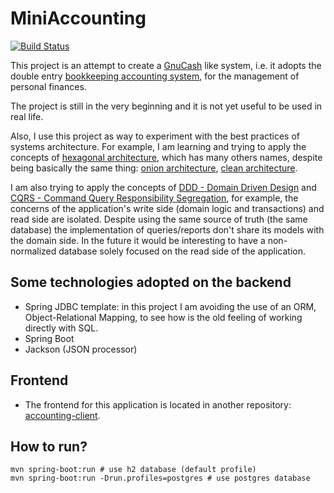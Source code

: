 # MiniAccounting

[![Build Status](https://api.travis-ci.org/milanogc/accounting.svg)](https://travis-ci.org/milanogc/accounting)

This project is an attempt to create a [GnuCash](https://www.gnucash.org) like system, i.e. it adopts the double entry [bookkeeping accounting system](https://en.wikipedia.org/wiki/Double-entry_bookkeeping_system), for the management of personal finances.

The project is still in the very beginning and it is not yet useful to be used in real life.

Also, I use this project as way to experiment with the best practices of systems architecture. For example, I am learning and trying to apply the concepts of [hexagonal architecture](http://alistair.cockburn.us/Hexagonal+architecture), which has many others names, despite being basically the same thing: [onion architecture](http://jeffreypalermo.com/blog/the-onion-architecture-part-1/), [clean architecture](https://blog.8thlight.com/uncle-bob/2012/08/13/the-clean-architecture.html).

I am also trying to apply the concepts of [DDD - Domain Driven Design](http://dddcommunity.org/learning-ddd/what_is_ddd/) and  [CQRS - Command Query Responsibility Segregation](http://martinfowler.com/bliki/CQRS.html), for example, the concerns of the application's write side (domain logic and transactions) and read side are isolated. Despite using the same source of truth (the same database) the implementation of queries/reports don't share its models with the domain side. In the future it would be interesting to have a non-normalized database solely focused on the read side of the application.

Some technologies adopted on the backend
-----------

- Spring JDBC template: in this project I am avoiding the use of an ORM, Object-Relational Mapping, to see how is the old feeling of working directly with SQL.
- Spring Boot
- Jackson (JSON processor)

Frontend
-----------

- The frontend for this application is located in another repository: [accounting-client](https://github.com/milanogc/accounting-client).

How to run?
-----------

    mvn spring-boot:run # use h2 database (default profile) 
    mvn spring-boot:run -Drun.profiles=postgres # use postgres database
